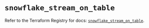 # `snowflake_stream_on_table`

Refer to the Terraform Registry for docs: [`snowflake_stream_on_table`](https://registry.terraform.io/providers/snowflakedb/snowflake/2.7.0/docs/resources/stream_on_table).
